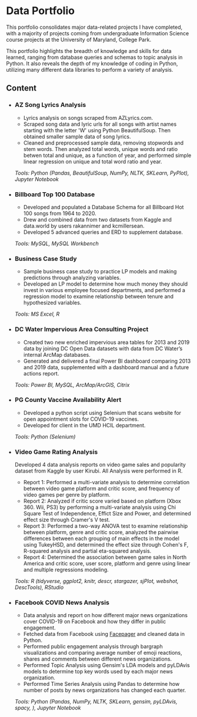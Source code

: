 # Data Portfolio

This portfolio consolidates major data-related projects I have completed, with a majority of projects coming from undergraduate Information Science course projects at the University of Maryland, College Park. 

This portfolio highlights the breadth of knowledge and skills for data learned, ranging from database queries and schemas to topic analysis in Python. It also reveals the depth of my knowledge of coding in Python, utilizing many different data libraries to perform a variety of analysis.

## Content

- ### AZ Song Lyrics Analysis ### 
    - Lyrics analysis on songs scraped from AZLyrics.com. 
    - Scraped song data and lyric urls for all songs with artist names starting with the letter 'W' using Python BeautifulSoup. Then obtained smaller sample data of song lyrics.
    - Cleaned and preprocessed sample data, removing stopwords and stem words. Then analyzed total words, unique words and ratio betwen total and unique, as a function of year, and performed simple linear regression on unique and total word ratio and year. 

    _Tools: Python (Pandas, BeautifulSoup, NumPy, NLTK, SKLearn, PyPlot), Jupyter Notebook_


- ### Billboard Top 100 Database ###
    - Developed and populated a Database Schema for all Billboard Hot 100 songs from 1964 to 2020.
    - Drew and combined data from two datasets from Kaggle and data.world by users rakannimer and kcmillersean.
    - Developed 5 advanced queries and ERD to supplement database.

    _Tools: MySQL, MySQL Workbench_


- ### Business Case Study ###
    - Sample business case study to practice LP models and making predictions through analyzing variables.
    - Developed an LP model to determine how much money they should invest in various employee focused departments, and performed a regression model to examine relationship between tenure and hypothesized variables. 

    _Tools: MS Excel, R_
    
    
- ### DC Water Impervious Area Consulting Project ###
    - Created two new enriched impervious area tables for 2013 and 2019 data by joining DC Open Data datasets with data from DC Water’s internal ArcMap databases.
    - Generated and delivered a final Power BI dashboard comparing 2013 and 2019 data, supplemented with a dashboard manual and a future actions report.

    _Tools: Power BI, MySQL, ArcMap/ArcGIS, Citrix_


- ### PG County Vaccine Availability Alert ###
    - Developed a python script using Selenium that scans website for open appointment slots for COVID-19 vaccines. 
    - Developed for client in the UMD HCIL department.

    _Tools: Python (Selenium)_


- ### Video Game Rating Analysis ###
  Developed 4 data analysis reports on video game sales and popularity dataset from Kaggle by user Kirubi. All Analysis were performed in R.
    - Report 1: Performed a multi-variate analysis to determine correlation between video game platform and critic score, and frequency of video games per genre by platform.
    - Report 2: Analyzed if critic score varied based on platform (Xbox 360. Wii, PS3) by performing a multi-variate analysis using Chi Square Test of Independence, Effict Size and Power, and determined effect size through Cramer's V test.
    - Report 3: Performed a two-way ANOVA test to examine relationship between platform, genre and critic score, analyzed the pairwise differences between each grouping of main effects in the model using TukeyHSD, and determined the effect size through Cohen's F, R-squared analysis and partial eta-squared analysis.
    - Report 4: Determined the association between game sales in North America and critic score, user score, platform and genre using linear and multiple regressions modeling.


    _Tools: R (tidyverse, ggplot2, knitr, descr, stargazer, sjPlot, webshot, DescTools), RStudio_


- ### Facebook COVID News Analysis ###
    - Data analysis and report on how different major news organizations cover COVID-19 on Facebook and how they differ in public engagement.
    - Fetched data from Facebook using [Facepager](https://github.com/strohne/Facepager) and cleaned data in Python.
    - Performed public engagement analysis through bargraph visualizations and comparing average number of emoji reactions, shares and comments between different news organizations.
    - Performed Topic Analysis using Gensim's LDA models and pyLDAvis models to determine top key words used by each major news organization.
    - Performed Time Series Analysis using Pandas to determine how number of posts by news organizations has changed each quarter.

    _Tools: Python (Pandas, NumPy, NLTK, SKLearn, gensim, pyLDAvis, spacy, ), Jupyter Notebook_
